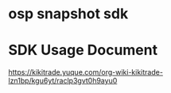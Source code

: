 # osp snapshot sdk

# SDK Usage Document

https://kikitrade.yuque.com/org-wiki-kikitrade-lzn1bp/kgu6yt/raclp3gvt0h9ayu0
